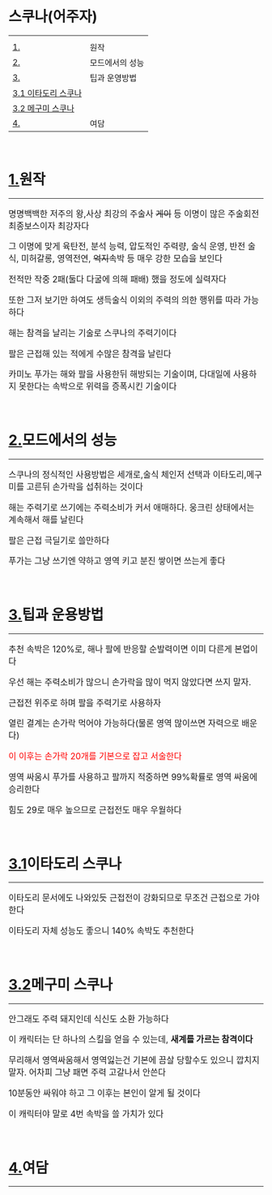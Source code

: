 <!DOCTYPE html>
<html>
<head>
    <title>마허라빨</title>
    <style>
    p{font-size:120%;}
    .select{color: red;}
    </style>
</head>
<body>
    <h1>스쿠나(어주자)</h1>
    <table>
        <tr>
            <th></th>
        </tr>
        <tr>
            <td><label><a href="#1">1.</a></label></td>
            <td>원작</td>
        </tr>
        <tr>
            <td><label><a href="#2">2.</a></label></td>
            <td>모드에서의 성능</td>
        </tr>
        <tr>
            <td><label><a href="#3">3.</a></label></td>
            <td>팁과 운영방법</td>
        </tr>
        <tr>
            <td><label><a href="#3.1">  3.1 이타도리 스쿠나</a></label></td>
        </tr>
        <tr>
            <td><label><a href="#3.2">  3.2 메구미 스쿠나</a></label></td>
            <td></td>
        </tr>
        <tr>
            <td><label><a href="#4">4.</a></label></td>
            <td>여담</td>
        </tr>
    </table>
    <br />
    <h1 id="1"><label><a href="#1">1.</a></label>원작</h1>
    <hr/>
    <p>명명백백한 저주의 왕,사상 최강의 주술사 <del>게이</del> 등 이명이 많은 주술회전 최종보스이자 최강자다</p>
    <p>그 이명에 맞게 육탄전, 분석 능력, 압도적인 주력량, 술식 운영, 반전 술식, 미허갈롱, 영역전연, <del>억지</del>속박 등 매우 강한 모습을 보인다</p>
    <p>전적만 작중 2패(둘다 다굴에 의해 패배) 했을 정도에 실력자다</p>
    <p>또한 그저 보기만 하여도 생득술식 이외의 주력의 의한 행위를 따라 가능하다</p>
    <p>해는 참격을 날리는 기술로 스쿠나의 주력기이다</p>
    <p>팔은 근접해 있는 적에게 수많은 참격을 날린다</p>
    <p>카미노 푸가는 해와 팔을 사용한뒤 해방되는 기술이며, 다대일에 사용하지 못한다는 속박으로 위력을 증폭시킨 기술이다</p>
    <br />
    <h1 id="2"><label><a href="#2">2.</a></label>모드에서의 성능</h1>
    <hr/>
    <p>스쿠나의 정식적인 사용방법은 세개로,술식 체인저 선택과 이타도리,메구미를 고른뒤 손가락을 섭취하는 것이다</p>
    <p>해는 주력기로 쓰기에는 주력소비가 커서 애매하다. 웅크린 상태에서는 계속해서 해를 날린다</p>
    <p>팔은 근접 극딜기로 쓸만하다</p>
    <p>푸가는 그냥 쓰기엔 약하고 영역 키고 분진 쌓이면 쓰는게 좋다</p>
    <br/>
    <h1 id="3"><label><a href="#3">3.</a></label>팁과 운용방법</h1>
    <hr/>
    <p>추천 속박은 120%로, 해나 팔에 반응할 순발력이면 이미 다른게 본업이다</p>
    <p>우선 해는 주력소비가 많으니 손가락을 많이 먹지 않았다면 쓰지 말자.</p>
    <p>근접전 위주로 하며 팔을 주력기로 사용하자</p>
    <p>열린 결계는 손가락 먹어야 가능하다(물론 영역 많이쓰면 자력으로 배운다)</p>
    <p class="select">이 이후는 손가락 20개를 기본으로 잡고 서술한다</p>
    <p>영역 싸움시 푸가를 사용하고 팔까지 적중하면 99%확률로 영역 싸움에 승리한다</p>
    <p>힘도 29로 매우 높으므로 근접전도 매우 우월하다</p>
    <br />
    <h1 id="3.1"><label><a href="#3.1">3.1</a></label>이타도리 스쿠나</h1>
    <hr/>
    <p>이타도리 문서에도 나와있듯 근접전이 강화되므로 무조건 근접으로 가야한다</p>
    <p>이타도리 자체 성능도 좋으니 140% 속박도 추천한다</p>
    <br/>
    <h1 id="3.2"><label><a href="#3.2">3.2</a></label>메구미 스쿠나</h1>
    <hr/>
    <p>안그래도 주력 돼지인데 식신도 소환 가능하다</p>
    <p>이 캐릭터는 단 하나의 스킬을 얻을 수 있는데, <b>새계를 가르는 참격이다</b></p>
    <p>무리해서 영역싸움해서 영역잃는건 기본에 끔살 당할수도 있으니 깝치지 말자. 어차피 그냥 패면 주력 고갈나서 안쓴다</p>
    <p>10분동안 싸워야 하고 그 이후는 본인이 알게 될 것이다</p>
    <p>이 캐릭터야 말로 4번 속박을 쓸 가치가 있다</p>
    <br/>
    <h1 id="4"><label><a href="#4">4.</a></label>여담</h1>
    <hr/>
</body>
</html>
